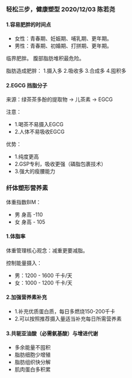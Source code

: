 ###  轻松三步，健康塑型 2020/12/03 陈若尧

#### 1.容易肥胖的时间点
* 女性：青春期、妊娠期、哺乳期、更年期。
* 男性：青春期、初婚期、打拼期、更年期。

临界肥胖。
腹部脂肪堆积最危险。

脂肪造成肥胖：
1.摄入多 2.吸收多 3.合成多 4.囤积多

#### 2.EGCG 挡脂分子
来源：绿茶茶多酚的提取物 -> 儿茶素 -> EGCG

注意：
* 1.喝茶不易摄入EGCG
* 2.人体不易吸收EGCG

优势：
* 1.纯度更高
* 2.GSP专利，吸收更强（磷脂包裹技术）
* 3.强大的瘦腰能力

### 纤体塑形营养素
体重指数BIM：
* 男 身高 -110
* 女 身高 - 105

#### 1.体脂率
体重管理核心观念：减重更要减脂。

控制能量摄入：
* 男：1200 - 1600 千卡/天
* 女：1000 - 1200 千卡/天

#### 2.加强营养素补充
* 1.补充优质蛋白质，每日多燃烧150-200千卡
* 2.可以按照推荐摄入量适当补充每日所需营养素

#### 3.共轭亚油酸（必需氨基酸）与增进代谢
* 多余能量不囤积
* 脂肪细胞少增殖
* 脂肪组织快分解
* 肌肉蛋白多积累